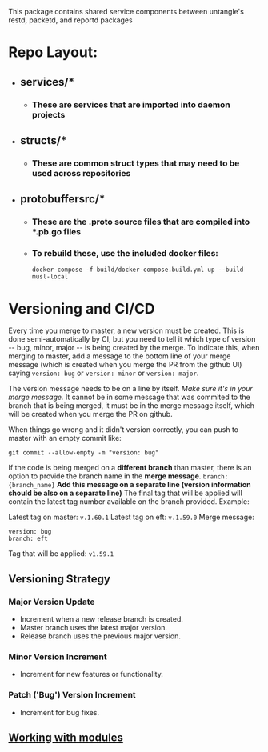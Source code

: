 This package contains shared service components between untangle's restd, packetd, and reportd packages

# Repo Layout:
* ## services/*
  * ### These are services that are imported into daemon projects
* ## structs/*
  * ### These are common struct types that may need to be used across repositories
* ## protobuffersrc/*
  * ### These are the .proto source files that are compiled into *.pb.go files
  * ### To rebuild these, use the included docker files:
    ```
    docker-compose -f build/docker-compose.build.yml up --build musl-local
    ```

# Versioning and CI/CD

Every time you merge to master, a new version must be created. This is
done semi-automatically by CI, but you need to tell it which type of
version -- bug, minor, major -- is being created by the merge. To
indicate this, when merging to master, add a message to the bottom
line of your merge message (which is created when you merge the PR
from the github UI) saying `version: bug` or `version: minor` or
`version: major`.

The version message needs to be on a line by itself. *Make sure it's
in your merge message.* It cannot be in some message that was commited
to the branch that is being merged, it must be in the merge message
itself, which will be created when you merge the PR on github.

When things go wrong and it didn't version correctly, you can push to
master with an empty commit like:

```
git commit --allow-empty -m "version: bug"
```

If the code is being merged on a **different branch** than master,
there is an option to provide the branch name in the **merge message**.
`branch: {branch_name}`
**Add this message on a separate line (version information should be also on a separate line)**
The final tag that will be applied will contain the latest tag number available on the branch provided. 
Example: 

Latest tag on master: `v.1.60.1`
Latest tag on eft: `v.1.59.0`
Merge message:
```
version: bug
branch: eft
```
Tag that will be applied: `v1.59.1`

## Versioning Strategy

### Major Version Update
- Increment when a new release branch is created.
- Master branch uses the latest major version.
- Release branch uses the previous major version.

### Minor Version Increment
- Increment for new features or functionality.

### Patch ('Bug') Version Increment
- Increment for bug fixes.

##  [Working with modules](./MODULES.md)
